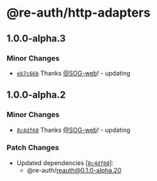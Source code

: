 # @re-auth/http-adapters

## 1.0.0-alpha.3

### Minor Changes

- [`eb7c66b`](https://github.com/SOG-web/reauth/commit/eb7c66beab019cc8a79d576a854dbfa72a2b7a61) Thanks [@SOG-web](https://github.com/SOG-web)! - updating

## 1.0.0-alpha.2

### Minor Changes

- [`8c4df60`](https://github.com/SOG-web/reauth/commit/8c4df60440899c162a8a40e83d9df5325c91c80f) Thanks [@SOG-web](https://github.com/SOG-web)! - updating

### Patch Changes

- Updated dependencies [[`8c4df60`](https://github.com/SOG-web/reauth/commit/8c4df60440899c162a8a40e83d9df5325c91c80f)]:
  - @re-auth/reauth@0.1.0-alpha.20
